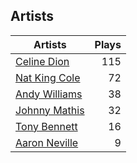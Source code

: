 ## Artists
Artists | Plays 
----- | -----: 
[Celine Dion](/artists/celine-dion-39068) | 115
[Nat King Cole](/artists/nat-king-cole-3428) | 72
[Andy Williams](/artists/andy-williams-16425) | 38
[Johnny Mathis](/artists/johnny-mathis-14581) | 32
[Tony Bennett](/artists/tony-bennett-2564) | 16
[Aaron Neville](/artists/aaron-neville-384) | 9

